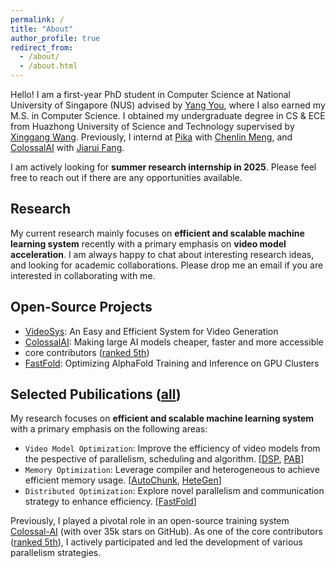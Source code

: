 ```yaml
---
permalink: /
title: "About"
author_profile: true
redirect_from: 
  - /about/
  - /about.html
---
```


Hello! I am a first-year PhD student in Computer Science at National University of Singapore (NUS) advised by [Yang You](https://www.comp.nus.edu.sg/~youy/), where I also earned my M.S. in Computer Science. I obtained my undergraduate degree  in CS & ECE from Huazhong University of Science and Technology supervised by [Xinggang Wang](https://xwcv.github.io/). Previously, I internd at [Pika](https://pika.art/about) with [Chenlin Meng](https://cs.stanford.edu/~chenlin/), and [ColossalAI](https://github.com/hpcaitech/ColossalAI) with [Jiarui Fang](https://fangjiarui.github.io/).


I am actively looking for **summer research internship in 2025**. Please feel free to reach out if there are any opportunities available.

Research
------

My current research mainly focuses on **efficient and scalable machine learning system** recently with a primary emphasis on **video model acceleration**. I am always happy to chat about interesting research ideas, and looking for academic collaborations. Please drop me an email if you are interested in collaborating with me.

Open-Source Projects
------

* [VideoSys](https://github.com/NUS-HPC-AI-Lab/VideoSys): An Easy and Efficient System for Video Generation
* [ColossalAI](https://github.com/hpcaitech/ColossalAI): Making large AI models cheaper, faster and more accessible
 * core contributors ([ranked 5th](https://github.com/hpcaitech/ColossalAI/graphs/contributors))
* [FastFold](https://github.com/hpcaitech/FastFold/tree/main): Optimizing AlphaFold Training and Inference on GPU Clusters


Selected Pubilications ([all](https://xuefuzhao.github.io/publications/))
------

My research focuses on **efficient and scalable machine learning system** with a primary emphasis on the following areas:
* `Video Model Optimization`: Improve the efficiency of video models from the pespective of parallelism, scheduling and algorithm. [<a href="https://oahzxl.github.io/publications/#DSP">DSP</a>, <a href="https://oahzxl.github.io/publications/#PAB">PAB</a>]
* `Memory Optimization`: Leverage compiler and heterogeneous to achieve efficient memory usage. [<a href="https://oahzxl.github.io/publications/#AutoChunk">AutoChunk</a>, <a href="https://oahzxl.github.io/publications/#HeteGen">HeteGen</a>]
* `Distributed Optimization`: Explore novel parallelism and communication strategy to enhance efficiency. [<a href="https://oahzxl.github.io/publications/#FastFold">FastFold</a>]


Previously, I played a pivotal role in an open-source training system [Colossal-AI](https://github.com/hpcaitech/ColossalAI) (with over 35k stars on GitHub). As one of the core contributors ([ranked 5th](https://github.com/hpcaitech/ColossalAI/graphs/contributors)), I actively participated and led the development of various parallelism strategies.
